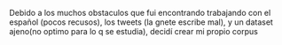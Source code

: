 
Debido a los muchos obstaculos que fui encontrando trabajando con el español (pocos recusos), los tweets (la gnete escribe mal), y un dataset ajeno(no optimo para lo q se estudia), decidí crear mi propio corpus